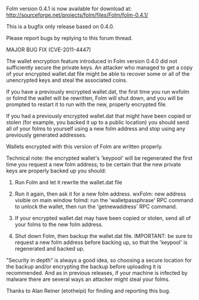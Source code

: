 Folm version 0.4.1 is now available for download at:
http://sourceforge.net/projects/folm/files/Folm/folm-0.4.1/

This is a bugfix only release based on 0.4.0.

Please report bugs by replying to this forum thread.

MAJOR BUG FIX  (CVE-2011-4447)

The wallet encryption feature introduced in Folm version 0.4.0 did not sufficiently secure the private keys. An attacker who
managed to get a copy of your encrypted wallet.dat file might be able to recover some or all of the unencrypted keys and steal the
associated coins.

If you have a previously encrypted wallet.dat, the first time you run wxfolm or folmd the wallet will be rewritten, Folm will
shut down, and you will be prompted to restart it to run with the new, properly encrypted file.

If you had a previously encrypted wallet.dat that might have been copied or stolen (for example, you backed it up to a public
location) you should send all of your folms to yourself using a new folm address and stop using any previously generated addresses.

Wallets encrypted with this version of Folm are written properly.

Technical note: the encrypted wallet's 'keypool' will be regenerated the first time you request a new folm address; to be certain that the
new private keys are properly backed up you should:

1. Run Folm and let it rewrite the wallet.dat file

2. Run it again, then ask it for a new folm address.
wxFolm: new address visible on main window
folmd: run the 'walletpassphrase' RPC command to unlock the wallet,  then run the 'getnewaddress' RPC command.

3. If your encrypted wallet.dat may have been copied or stolen, send all of your folms to the new folm address.

4. Shut down Folm, then backup the wallet.dat file.
IMPORTANT: be sure to request a new folm address before backing up, so that the 'keypool' is regenerated and backed up.

"Security in depth" is always a good idea, so choosing a secure location for the backup and/or encrypting the backup before uploading it is recommended. And as in previous releases, if your machine is infected by malware there are several ways an attacker might steal your folms.

Thanks to Alan Reiner (etotheipi) for finding and reporting this bug.
